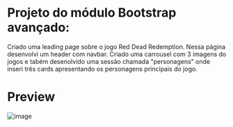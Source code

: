 # Projeto do módulo Bootstrap avançado:
Criado uma leading page sobre o jogo Red Dead Redemption. Nessa página desenvolvi um header com navbar. Criado uma carrousel com 3 imagens do jogos e tabém desenolvido uma sessão chamada "personagens" onde inseri três cards apresentando os personagens principais do jogo.
# Preview
![image](https://github.com/DGzzzzz/bootstrap3/assets/132670815/f17c7c58-0ee8-4ce6-9bfc-bd589b1a8f86)
